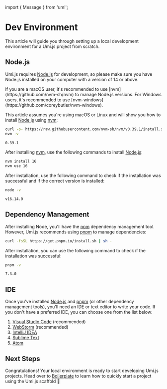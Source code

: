 import { Message } from 'umi';

# Dev Environment

This article will guide you through setting up a local development environment for a Umi.js project from scratch.

## Node.js

Umi.js requires [Node.js](https://nodejs.org/) for development, so please make sure you have Node.js installed on your computer with a version of 14 or above.

<Message emoji="💡">
If you are a macOS user, it's recommended to use [nvm](https://github.com/nvm-sh/nvm) to manage Node.js versions.
For Windows users, it's recommended to use [nvm-windows](https://github.com/coreybutler/nvm-windows).
</Message>

This article assumes you're using macOS or Linux and will show you how to install [Node.js](https://nodejs.org/) using [nvm](https://github.com/nvm-sh/nvm):

```bash
curl -o- https://raw.githubusercontent.com/nvm-sh/nvm/v0.39.1/install.sh | bash
nvm -v

0.39.1
```

After installing [nvm](https://github.com/nvm-sh/nvm), use the following commands to install [Node.js](https://nodejs.org/):

```bash
nvm install 16
nvm use 16
```

After installation, use the following command to check if the installation was successful and if the correct version is installed:

```bash
node -v

v16.14.0
```

## Dependency Management

After installing Node, you'll have the [npm](https://www.npmjs.com/) dependency management tool. However, Umi.js recommends using [pnpm](https://pnpm.io/) to manage dependencies:

```bash
curl -fsSL https://get.pnpm.io/install.sh | sh -
```

After installation, you can use the following command to check if the installation was successful:

```bash
pnpm -v

7.3.0
```

## IDE

Once you've installed [Node.js](https://nodejs.org/) and [pnpm](https://pnpm.io/) (or other dependency management tools), you'll need an IDE or text editor to write your code. If you don't have a preferred IDE, you can choose one from the list below:

1. [Visual Studio Code](https://code.visualstudio.com/) (recommended)
2. [WebStorm](https://www.jetbrains.com/webstorm/) (recommended)
3. [IntelliJ IDEA](https://www.jetbrains.com/idea/)
4. [Sublime Text](https://www.sublimetext.com/)
5. [Atom](https://atom.io/)

## Next Steps

Congratulations! Your local environment is ready to start developing Umi.js projects. Head over to [Boilerplate](boilerplate) to learn how to quickly start a project using the Umi.js scaffold 🎉